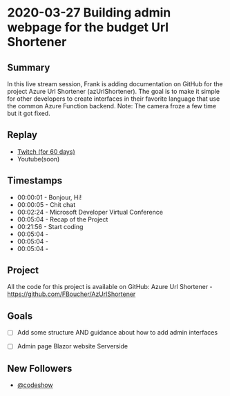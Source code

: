 
# 2020-03-27 Building admin webpage for the budget Url Shortener

Summary
-------

In this live stream session, Frank is adding documentation on GitHub for the project Azure Url Shortener (azUrlShortener). The goal is to make it simple for other developers to create interfaces in their favorite language that use the common Azure Function backend. Note: The camera froze a few time but it got fixed.

Replay
------

- [Twitch (for 60 days)](https://www.twitch.tv/videos/576593435)
- Youtube(soon)


Timestamps
--------

- 00:00:01 - Bonjour, Hi!
- 00:00:05 - Chit chat
- 00:02:24 - Microsoft Developer Virtual Conference
- 00:05:04 - Recap of the Project
- 00:21:56 - Start coding
- 00:05:04 - 
- 00:05:04 - 
- 00:05:04 - 


Project
-------

All the code for this project is available on GitHub: Azure Url Shortener - https://github.com/FBoucher/AzUrlShortener



Goals
-----

- [ ] Add some structure AND guidance about how to add admin interfaces
- [ ] Admin page Blazor website Serverside



New Followers
-------------

- [@codeshow](https://www.twitch.tv/codeshow)



